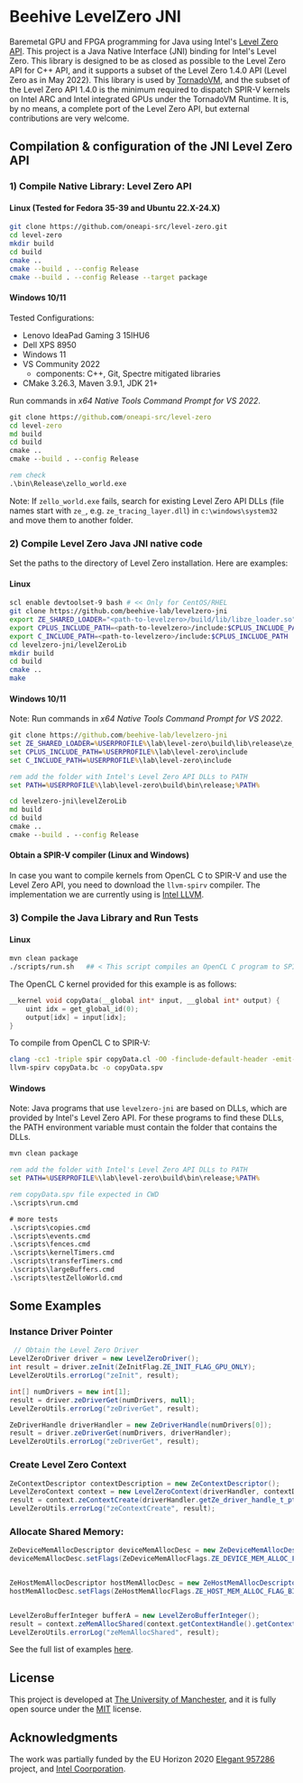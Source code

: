 # Beehive LevelZero JNI

Baremetal GPU and FPGA programming for Java using Intel's [Level Zero API](https://spec.oneapi.io/level-zero/latest/index.html). This project is a Java Native Interface (JNI) binding for Intel's Level Zero. This library is designed to be as closed as possible to the Level Zero API for C++ API, and it supports a subset of the Level Zero 1.4.0 API (Level Zero as in May 2022).
This library is used by [TornadoVM](https://github.com/beehive-lab/TornadoVM/), and the subset of the Level Zero API 1.4.0 is the minimum required to dispatch SPIR-V kernels on Intel ARC and Intel integrated GPUs under the TornadoVM Runtime. It is, by no means, a complete port of the Level Zero API, but external contributions are very welcome.

## Compilation & configuration of the JNI Level Zero API

### 1) Compile Native Library: Level Zero API

#### Linux (Tested for Fedora 35-39 and Ubuntu 22.X-24.X)

```bash
git clone https://github.com/oneapi-src/level-zero.git
cd level-zero
mkdir build
cd build
cmake ..
cmake --build . --config Release
cmake --build . --config Release --target package
```

#### Windows 10/11

Tested Configurations:
- Lenovo IdeaPad Gaming 3 15IHU6
- Dell XPS 8950
- Windows 11
- VS Community 2022
  + components: C++, Git, Spectre mitigated libraries
- CMake 3.26.3, Maven 3.9.1, JDK 21+

Run commands in _x64 Native Tools Command Prompt for VS 2022_.

```cmd
git clone https://github.com/oneapi-src/level-zero
cd level-zero
md build
cd build
cmake ..
cmake --build . --config Release

rem check
.\bin\Release\zello_world.exe
```

Note: If `zello_world.exe` fails, search for existing Level Zero API DLLs (file names start with `ze_`, e.g. `ze_tracing_layer.dll`) in `c:\windows\system32` and move them to another folder.

### 2) Compile Level Zero Java JNI native code

Set the paths to the directory of Level Zero installation. Here are examples:

#### Linux

```bash
scl enable devtoolset-9 bash # << Only for CentOS/RHEL
git clone https://github.com/beehive-lab/levelzero-jni
export ZE_SHARED_LOADER="<path-to-levelzero>/build/lib/libze_loader.so"
export CPLUS_INCLUDE_PATH=<path-to-levelzero>/include:$CPLUS_INCLUDE_PATH
export C_INCLUDE_PATH=<path-to-levelzero>/include:$CPLUS_INCLUDE_PATH
cd levelzero-jni/levelZeroLib
mkdir build
cd build
cmake ..
make
```

#### Windows 10/11

Note: Run commands in _x64 Native Tools Command Prompt for VS 2022_.

```cmd
git clone https://github.com/beehive-lab/levelzero-jni
set ZE_SHARED_LOADER=%USERPROFILE%\lab\level-zero\build\lib\release\ze_loader.lib
set CPLUS_INCLUDE_PATH=%USERPROFILE%\lab\level-zero\include
set C_INCLUDE_PATH=%USERPROFILE%\lab\level-zero\include

rem add the folder with Intel's Level Zero API DLLs to PATH
set PATH=%USERPROFILE%\lab\level-zero\build\bin\release;%PATH%

cd levelzero-jni\levelZeroLib
md build
cd build
cmake ..
cmake --build . --config Release
```

#### Obtain a SPIR-V compiler (Linux and Windows)

In case you want to compile kernels from OpenCL C to SPIR-V and use the Level Zero API, you need to download the `llvm-spirv` compiler. The implementation we are currently using is [Intel LLVM](https://github.com/intel/llvm).

### 3) Compile the Java Library and Run Tests

#### Linux

```bash
mvn clean package
./scripts/run.sh   ## < This script compiles an OpenCL C program to SPIR-V using the llvm-spirv compiler (see 2.1)
```

The OpenCL C kernel provided for this example is as follows:

```c
__kernel void copyData(__global int* input, __global int* output) {
	uint idx = get_global_id(0);
	output[idx] = input[idx];
}
```

To compile from OpenCL C to SPIR-V:

```bash
clang -cc1 -triple spir copyData.cl -O0 -finclude-default-header -emit-llvm-bc -o copyData.bc
llvm-spirv copyData.bc -o copyData.spv
```

#### Windows

Note: Java programs that use `levelzero-jni` are based on DLLs, which are provided by Intel's Level Zero API. For these programs to find these DLLs, the PATH environment variable must contain the folder that contains the DLLs.

```cmd
mvn clean package

rem add the folder with Intel's Level Zero API DLLs to PATH
set PATH=%USERPROFILE%\lab\level-zero\build\bin\release;%PATH%

rem copyData.spv file expected in CWD
.\scripts\run.cmd

# more tests
.\scripts\copies.cmd
.\scripts\events.cmd
.\scripts\fences.cmd
.\scripts\kernelTimers.cmd
.\scripts\transferTimers.cmd
.\scripts\largeBuffers.cmd
.\scripts\testZelloWorld.cmd
```

## Some Examples


### Instance Driver Pointer 


```java
 // Obtain the Level Zero Driver
LevelZeroDriver driver = new LevelZeroDriver();
int result = driver.zeInit(ZeInitFlag.ZE_INIT_FLAG_GPU_ONLY);
LevelZeroUtils.errorLog("zeInit", result);

int[] numDrivers = new int[1];
result = driver.zeDriverGet(numDrivers, null);
LevelZeroUtils.errorLog("zeDriverGet", result);

ZeDriverHandle driverHandler = new ZeDriverHandle(numDrivers[0]);
result = driver.zeDriverGet(numDrivers, driverHandler);
LevelZeroUtils.errorLog("zeDriverGet", result);
```

### Create Level Zero Context

```java
ZeContextDescriptor contextDescription = new ZeContextDescriptor();
LevelZeroContext context = new LevelZeroContext(driverHandler, contextDescription);
result = context.zeContextCreate(driverHandler.getZe_driver_handle_t_ptr()[0]);
LevelZeroUtils.errorLog("zeContextCreate", result);
```


### Allocate Shared Memory:

```java
ZeDeviceMemAllocDescriptor deviceMemAllocDesc = new ZeDeviceMemAllocDescriptor();
deviceMemAllocDesc.setFlags(ZeDeviceMemAllocFlags.ZE_DEVICE_MEM_ALLOC_FLAG_BIAS_UNCACHED);


ZeHostMemAllocDescriptor hostMemAllocDesc = new ZeHostMemAllocDescriptor();
hostMemAllocDesc.setFlags(ZeHostMemAllocFlags.ZE_HOST_MEM_ALLOC_FLAG_BIAS_UNCACHED);


LevelZeroBufferInteger bufferA = new LevelZeroBufferInteger();
result = context.zeMemAllocShared(context.getContextHandle().getContextPtr()[0], deviceMemAllocDesc, hostMemAllocDesc, bufferSize, 1, device.getDeviceHandlerPtr(), bufferA);
LevelZeroUtils.errorLog("zeMemAllocShared", result);
```

See the full list of examples [here](https://github.com/beehive-lab/levelzero-jni/tree/master/src/main/java/uk/ac/manchester/tornado/drivers/spirv/levelzero/samples).


## License

This project is developed at [The University of Manchester](https://www.manchester.ac.uk/), and it is fully open source under the [MIT](https://github.com/beehive-lab/levelzero-jni/blob/master/LICENSE) license.


## Acknowledgments

The work was partially funded by the EU Horizon 2020 [Elegant 957286](https://www.elegant-h2020.eu/) project, and [Intel Coorporation](https://www.intel.it/content/www/it/it/homepage.html).
